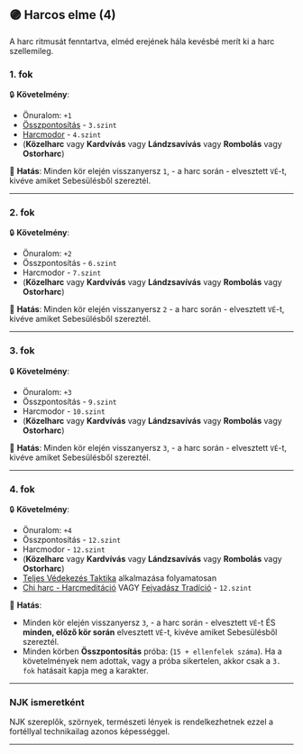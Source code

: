 ## 🟣 Harcos elme (4)

A harc ritmusát fenntartva, elméd erejének hála kevésbé merít ki a harc szellemileg.

### 1. fok

🔒 **Követelmény**:
- Önuralom: `+1`
- [Összpontosítás](../kepzettsegek.primer.misztikus/osszpontositas.md) - `3.szint`
- [Harcmodor](../kepzettsegek.primer.harci/harcmodor.md) - `4.szint`
- (**Közelharc** vagy **Kardvívás** vagy **Lándzsavívás** vagy **Rombolás** vagy **Ostorharc**)

🌟 **Hatás**: Minden kör elején visszanyersz `1`, - a harc során - elvesztett `VÉ`-t, kivéve amiket Sebesülésből szereztél.

---
### 2. fok

🔒 **Követelmény**:
- Önuralom: `+2`
- Összpontosítás - `6.szint`
- Harcmodor - `7.szint`
- (**Közelharc** vagy **Kardvívás** vagy **Lándzsavívás** vagy **Rombolás** vagy **Ostorharc**)

🌟 **Hatás**: Minden kör elején visszanyersz `2` - a harc során - elvesztett `VÉ`-t, kivéve amiket Sebesülésből szereztél.

---
### 3. fok

🔒 **Követelmény**:
- Önuralom: `+3`
- Összpontosítás - `9.szint`
- Harcmodor - `10.szint`
- (**Közelharc** vagy **Kardvívás** vagy **Lándzsavívás** vagy **Rombolás** vagy **Ostorharc**)

🌟 **Hatás**: Minden kör elején visszanyersz `3`, - a harc során - elvesztett `VÉ`-t, kivéve amiket Sebesülésből szereztél.

---
### 4. fok

🔒 **Követelmény**:
- Önuralom: `+4`
- Összpontosítás - `12.szint`
- Harcmodor - `12.szint`
- (**Közelharc** vagy **Kardvívás** vagy **Lándzsavívás** vagy **Rombolás** vagy **Ostorharc**)
- [Teljes Védekezés Taktika](../065_02_harci_taktikak.md#teljes-védekezés-taktika) alkalmazása folyamatosan
- [Chi harc - Harcmeditáció](../kepzettsegek.primer.slan/chi_harc_harcmeditacio.md) VAGY [Fejvadász Tradíció](../053_01_fejvadasz_tradicio.md) - `12.szint`

🌟 **Hatás**:
- Minden kör elején visszanyersz `3`, - a harc során - elvesztett `VÉ`-t ÉS **minden, előző kör során** elvesztett `VÉ`-t, kivéve amiket Sebesülésből szereztél.
- Minden körben **Összpontosítás** próba: (`15 + ellenfelek száma`). Ha a követelmények nem adottak, vagy a próba sikertelen, akkor csak a `3. fok` hatásait kapja meg a karakter.

---
### NJK ismeretként

NJK szereplők, szörnyek, természeti lények is rendelkezhetnek ezzel a fortéllyal technikailag azonos képességgel.

---
